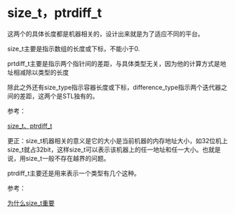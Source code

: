 # size_t，ptrdiff_t

这两个的具体长度都是机器相关的，设计出来就是为了适应不同的平台。

size_t主要是指示数组的长度或下标，不能小于0.

prtdiff_t主要是指示两个指针间的差距，与具体类型无关，因为他的计算方式是地址相减除以类型的长度

除此之外还有size_type指示容器长度或下标，difference_type指示两个迭代器之间的差距，这两个是STL独有的。

参考：

[size_t、ptrdiff_t](https://www.cnblogs.com/liulipeng/archive/2012/10/08/2715246.html)





更正：size_t机器相关的意义是它的大小是当前机器的内存地址大小，如32位机上size_t就占32bit，这样size_t可以表示该机器上的任一地址和任一大小。也就是说，用size_t一般不存在越界的问题。

ptrdiff_t主要还是用来表示一个类型有几个这种。

参考：

[为什么size_t重要](https://www.jianshu.com/p/6085776b7d77)